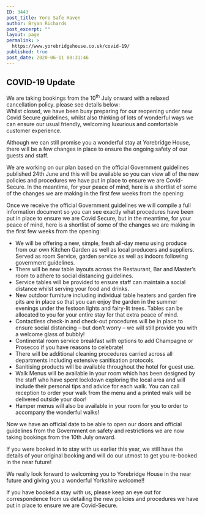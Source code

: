 ```yaml
---
ID: 3443
post_title: Yore Safe Haven
author: Bryan Richards
post_excerpt: ""
layout: page
permalink: >
  https://www.yorebridgehouse.co.uk/covid-19/
published: true
post_date: 2020-06-11 08:31:46
---
```

<div class="section-title section-title-followed-by-content covid-head"><h2>COVID-19 Update</h2>
We are taking bookings from the 10<sup class="date-sup">th</sup> July onward with a relaxed cancellation policy.
please see details below:
</div>
Whilst closed, we have been busy preparing for our reopening under new Covid Secure guidelines, whilst also thinking of lots of wonderful ways we can ensure our usual friendly, welcoming luxurious and comfortable customer experience. 

Although we can still promise you a wonderful stay at Yorebridge House, there will be a few changes in place to ensure the ongoing safety of our guests and staff. 

We are working on our plan based on the official Government guidelines published 24th June and this will be available so you can view all of the new policies and procedures we have put in place to ensure we are Covid-Secure. In the meantime, for your peace of mind, here is a shortlist of some of the changes we are making in the first few weeks from the opening:


Once we receive the official Government guidelines we will compile a full information document so you can see exactly what procedures have been put in place to ensure we are Covid Secure, but in the meantime, for your peace of mind, here is a shortlist of some of the changes we are making in the first few weeks from the opening:
<ul class="bulet">
 	<li>We will be offering a new, simple, fresh all-day menu using produce from our own Kitchen Garden as well as local producers and suppliers. Served as room Service, garden service as well as indoors following government guidelines.</li>
 	<li>There will be new table layouts across the Restaurant, Bar and Master’s room to adhere to social distancing guidelines.</li>
 	<li>Service tables will be provided to ensure staff can maintain a social distance whilst serving your food and drinks.</li>
 	<li>New outdoor furniture including individual table heaters and garden fire pits are in place so that you can enjoy the garden in the summer evenings under the festoon lights and fairy-lit trees. Tables can be allocated to you for your entire stay for that extra peace of mind.</li>
 	<li>Contactless check-in and check-out procedures will be in place to ensure social distancing – but don’t worry – we will still provide you with a welcome glass of bubbly!</li>
 	<li>Continental room service breakfast with options to add Champagne or Prosecco if you have reasons to celebrate!</li>
 	<li>There will be additional cleaning procedures carried across all departments including extensive sanitisation protocols.</li>
 	<li>Sanitising products will be available throughout the hotel for guest use.</li>
 	<li>Walk Menus will be available in your room which has been designed by the staff who have spent lockdown exploring the local area and will include their personal tips and advice for each walk. You can call reception to order your walk from the menu and a printed walk will be delivered outside your door!</li>
 	<li>Hamper menus will also be available in your room for you to order to accompany the wonderful walks!</li></ul>

Now we have an official date to be able to open our doors and official guidelines from the Government on safety and restrictions we are now taking bookings from the 10th July onward.
        
If you were booked in to stay with us earlier this year, we still have the details of your original booking and will do our utmost to get you re-booked in the near future!</li>
        
We really look forward to welcoming you to Yorebridge House in the near future and giving you a wonderful Yorkshire welcome!!

If you have booked a stay with us, please keep an eye out for correspondence from us detailing the new policies and procedures we have put in place to ensure we are Covid-Secure.